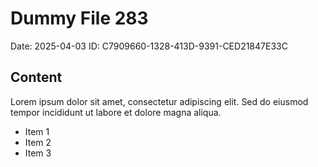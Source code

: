 # Dummy File 283

Date: 2025-04-03
ID: C7909660-1328-413D-9391-CED21847E33C

## Content

Lorem ipsum dolor sit amet, consectetur adipiscing elit.
Sed do eiusmod tempor incididunt ut labore et dolore magna aliqua.

* Item 1
* Item 2
* Item 3
